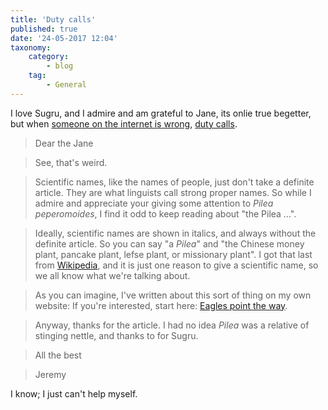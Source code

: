 ```yaml
---
title: 'Duty calls'
published: true
date: '24-05-2017 12:04'
taxonomy:
    category:
        - blog
    tag:
        - General
---
```


I love Sugru, and I admire and am grateful to Jane, its onlie true begetter, but when [someone on the internet is wrong](https://sugru.com/blog/looking-after-the-pilea-peperomioides-house-plant/), [duty calls](https://www.xkcd.com/386/).

> Dear the Jane

> See, that's weird. 

> Scientific names, like the names of people, just don't take a definite article. They are what linguists call strong proper names. So while I admire and appreciate your giving some attention to *Pilea peperomoides*, I find it odd to keep  reading about "the Pilea ...".

> Ideally, scientific names are shown in italics, and always without the definite article. So you can say "a _Pilea_" and "the Chinese money plant, pancake plant, lefse plant, or missionary plant". I got that last from [Wikipedia](https://en.wikipedia.org/wiki/Pilea_peperomioides), and it is just one reason to give a scientific name, so we all know what we're talking about.

> As you can imagine, I've written about this sort of thing on my own website: If you're interested, start here: [Eagles point the way](https://www.jeremycherfas.net/blog/eagles-point-the-way).

> Anyway, thanks for the article. I had no idea _Pilea_ was a relative of stinging nettle, and thanks to for Sugru.

> All the best

> Jeremy 

I know; I just can't help myself.